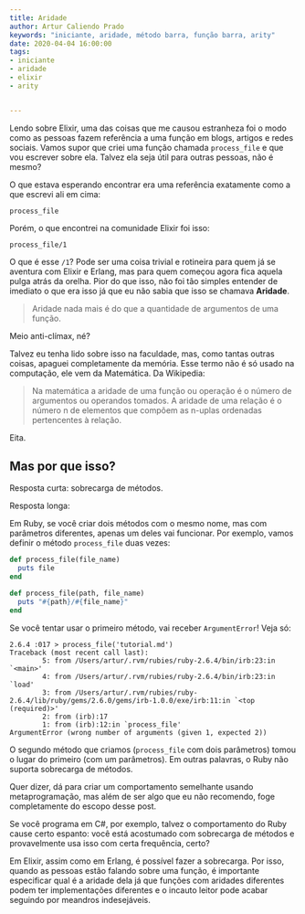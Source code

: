```yaml
---
title: Aridade
author: Artur Caliendo Prado
keywords: "iniciante, aridade, método barra, função barra, arity"
date: 2020-04-04 16:00:00
tags:
- iniciante
- aridade
- elixir
- arity


---
```


Lendo sobre Elixir, uma das coisas que me causou estranheza foi o modo como as pessoas fazem referência a uma função em blogs, artigos e redes sociais. Vamos supor que criei uma função chamada `process_file` e que vou escrever sobre ela. Talvez ela seja útil para outras pessoas, não é mesmo?

O que estava esperando encontrar era uma referência exatamente como a que escrevi ali em cima:


```
process_file
```

Porém, o que encontrei na comunidade Elixir foi isso:

```
process_file/1
```

O que é esse `/1`? Pode ser uma coisa trivial e rotineira para quem já se aventura com Elixir e Erlang, mas para quem começou agora fica aquela pulga atrás da orelha. Pior do que isso, não foi tão simples entender de imediato o que era isso já que eu não sabia que isso se chamava **Aridade**.

> Aridade nada mais é do que a quantidade de argumentos de uma função.

Meio anti-clímax, né?

Talvez eu tenha lido sobre isso na faculdade, mas, como tantas outras coisas, apaguei completamente da memória. Esse termo não é só usado na computação, ele vem da Matemática. Da Wikipedia:

> Na matemática a aridade de uma função ou operação é o número de argumentos ou operandos tomados. A aridade de uma relação é o número n de elementos que compõem as n-uplas ordenadas pertencentes à relação.

Eita.


## Mas por que isso?

Resposta curta: sobrecarga de métodos.

Resposta longa:

Em Ruby, se você criar dois métodos com o mesmo nome, mas com parâmetros diferentes, apenas um deles vai funcionar. Por exemplo, vamos definir o método `process_file` duas vezes:

```ruby
def process_file(file_name)
  puts file
end

def process_file(path, file_name)
  puts "#{path}/#{file_name}"
end
```

Se você tentar usar o primeiro método, vai receber `ArgumentError`! Veja só:

```
2.6.4 :017 > process_file('tutorial.md')
Traceback (most recent call last):
        5: from /Users/artur/.rvm/rubies/ruby-2.6.4/bin/irb:23:in `<main>'
        4: from /Users/artur/.rvm/rubies/ruby-2.6.4/bin/irb:23:in `load'
        3: from /Users/artur/.rvm/rubies/ruby-2.6.4/lib/ruby/gems/2.6.0/gems/irb-1.0.0/exe/irb:11:in `<top (required)>'
        2: from (irb):17
        1: from (irb):12:in `process_file'
ArgumentError (wrong number of arguments (given 1, expected 2))
```

O segundo método que criamos (`process_file` com dois parâmetros) tomou o lugar do primeiro (com um parâmetros). Em outras palavras, o Ruby não suporta sobrecarga de métodos.

Quer dizer, dá para criar um comportamento semelhante usando metaprogramação, mas além de ser algo que eu não recomendo, foge completamente do escopo desse post.

Se você programa em C#, por exemplo, talvez o comportamento do Ruby cause certo espanto: você está acostumado com sobrecarga de métodos e provavelmente usa isso com certa frequência, certo?

Em Elixir, assim como em Erlang, é possível fazer a sobrecarga. Por isso, quando as pessoas estão falando sobre uma função, é importante especificar qual é a aridade dela já que funções com aridades diferentes podem ter
implementações diferentes e o incauto leitor pode acabar seguindo por meandros indesejáveis.
